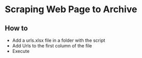 # Scraping Web Page to Archive

## How to 
- Add a urls.xlsx file in a folder with the script 
- Add Urls to the first column of the file
- Execute
